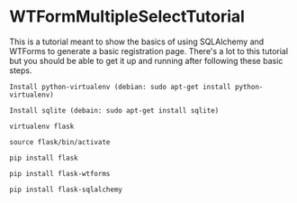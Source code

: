 WTFormMultipleSelectTutorial
============================

This is a tutorial meant to show the basics of using SQLAlchemy and WTForms to generate a basic registration page. There's a lot to this tutorial but you should be able to get it up and running after following these basic steps.

    Install python-virtualenv (debian: sudo apt-get install python-virtualenv)

    Install sqlite (debain: sudo apt-get install sqlite)

    virtualenv flask

    source flask/bin/activate

    pip install flask

    pip install flask-wtforms

    pip install flask-sqlalchemy



